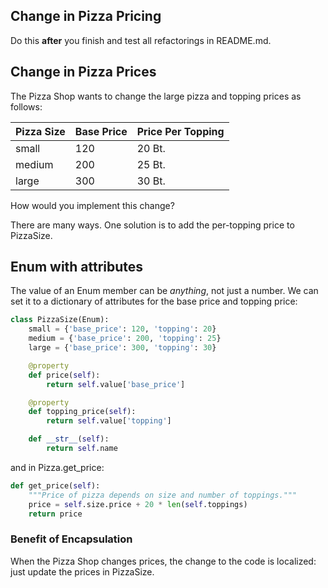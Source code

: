 ## Change in Pizza Pricing

Do this **after** you finish and test all refactorings in README.md.

## Change in Pizza Prices

The Pizza Shop wants to change the large pizza and topping prices as follows:

| Pizza Size  | Base Price | Price Per Topping  |
|-------------|------------|-------------|
| small       | 120        | 20 Bt.      |
| medium      | 200        | 25 Bt.      |
| large       | 300        | 30 Bt.      |

How would you implement this change?

There are many ways. One solution is to add the per-topping price to PizzaSize.

## Enum with attributes

The value of an Enum member can be *anything*, not just a number. We can set it to a dictionary of attributes for the base price and topping price:
```python
class PizzaSize(Enum):
    small = {'base_price': 120, 'topping': 20}
    medium = {'base_price': 200, 'topping': 25}
    large = {'base_price': 300, 'topping': 30}

    @property
    def price(self):
        return self.value['base_price']

    @property
    def topping_price(self):
        return self.value['topping']

    def __str__(self):
        return self.name
```

and in Pizza.get_price:
```python
def get_price(self):
    """Price of pizza depends on size and number of toppings."""
    price = self.size.price + 20 * len(self.toppings)
    return price
```

### Benefit of Encapsulation

When the Pizza Shop changes prices, the change to the code is localized: just update the prices in PizzaSize.
